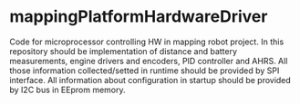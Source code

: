 # mappingPlatformHardwareDriver
Code for microprocessor controlling HW in mapping robot project.
In this repository should be implementation of distance and battery measurements, engine drivers and encoders, PID controller and AHRS.
All those information collected/setted in runtime should be provided by SPI interface.
All information about configuration in startup should be provided by I2C bus in EEprom memory.

